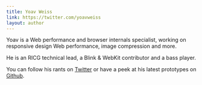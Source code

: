 ```yaml
---
title: Yoav Weiss
link: https://twitter.com/yoavweiss
layout: author
---
```


Yoav is a Web performance and browser internals specialist, working on
responsive design Web performance, image compression and more.

He is an RICG technical lead, a Blink & WebKit contributor and a bass player.

You can follow his rants on [Twitter](https://twitter.com/yoavweiss) or have a peek at his latest
prototypes on [Github](https://github.com/yoavweiss).

